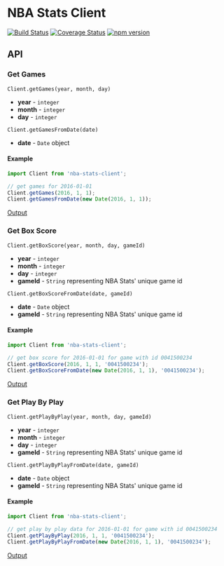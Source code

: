 # NBA Stats Client

[![Build Status](https://travis-ci.org/jaebradley/nba-client.svg?branch=master)](https://travis-ci.org/jaebradley/nba-client)
[![Coverage Status](https://coveralls.io/repos/github/jaebradley/nba-client/badge.svg?branch=master)](https://coveralls.io/github/jaebradley/nba-client?branch=master)
[![npm version](https://badge.fury.io/js/nba-stats-client.svg)](https://badge.fury.io/js/nba-stats-client)

## API

### Get Games

`Client.getGames(year, month, day)`
* **year** - `integer`
* **month** - `integer`
* **day** - `integer`

`Client.getGamesFromDate(date)`
* **date** - `Date` object

#### Example
```javascript
import Client from 'nba-stats-client';

// get games for 2016-01-01
Client.getGames(2016, 1, 1);
Client.getGamesFromDate(new Date(2016, 1, 1));
```

[Output](https://raw.githubusercontent.com/jaebradley/nba-client/master/examples/scoreboard.json)

### Get Box Score

`Client.getBoxScore(year, month, day, gameId)`
* **year** - `integer`
* **month** - `integer`
* **day** - `integer`
* **gameId** - `String` representing NBA Stats' unique game id

`Client.getBoxScoreFromDate(date, gameId)`
* **date** - `Date` object
* **gameId** - `String` representing NBA Stats' unique game id

#### Example
```javascript
import Client from 'nba-stats-client';

// get box score for 2016-01-01 for game with id 0041500234
Client.getBoxScore(2016, 1, 1, '0041500234');
Client.getBoxScoreFromDate(new Date(2016, 1, 1), '0041500234');
```

[Output](https://raw.githubusercontent.com/jaebradley/nba-client/master/examples/boxscore.json)

### Get Play By Play

`Client.getPlayByPlay(year, month, day, gameId)`
* **year** - `integer`
* **month** - `integer`
* **day** - `integer`
* **gameId** - `String` representing NBA Stats' unique game id

`Client.getPlayByPlayFromDate(date, gameId)`
* **date** - `Date` object
* **gameId** - `String` representing NBA Stats' unique game id

#### Example
```javascript
import Client from 'nba-stats-client';

// get play by play data for 2016-01-01 for game with id 0041500234
Client.getPlayByPlay(2016, 1, 1, '0041500234');
Client.getPlayByPlayFromDate(new Date(2016, 1, 1), '0041500234');
```

[Output](https://raw.githubusercontent.com/jaebradley/nba-client/master/examples/playbyplay.json)
